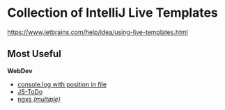 # Collection of IntelliJ Live Templates

https://www.jetbrains.com/help/idea/using-live-templates.html

## Most Useful

**WebDev**
* [console.log with position in file](https://github.com/JanMalch/intellij-live-templates/blob/master/WebDev/console-log.md)
* [JS-ToDo](https://github.com/JanMalch/intellij-live-templates/blob/master/WebDev/jstodo.md)
* [ngxs *(multiple)*](https://github.com/JanMalch/intellij-live-templates/blob/master/WebDev/ngxs.md)
